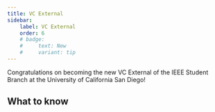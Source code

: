 ```yaml
---
title: VC External
sidebar:
    label: VC External
    order: 6
    # badge:
    #     text: New
    #     variant: tip
---
```


Congratulations on becoming the new VC External of the IEEE Student Branch at the University of California San Diego!

## What to know
